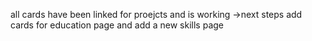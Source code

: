all cards have been linked for proejcts and is working ->next steps add cards for education page and add a new skills page
